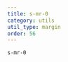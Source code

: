 ```yaml
---
title: s-mr-0
category: utils
util_type: margin
order: 56
---
```

<div class="s-mr-0">
  <code>s-mr-0</code>
</div>